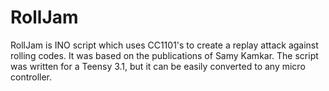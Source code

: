 # RollJam
RollJam is INO script which uses CC1101's to create a replay attack against rolling codes. 
It was based on the publications of Samy Kamkar. 
The script was written for a Teensy 3.1, but it can be easily converted to any micro controller.
